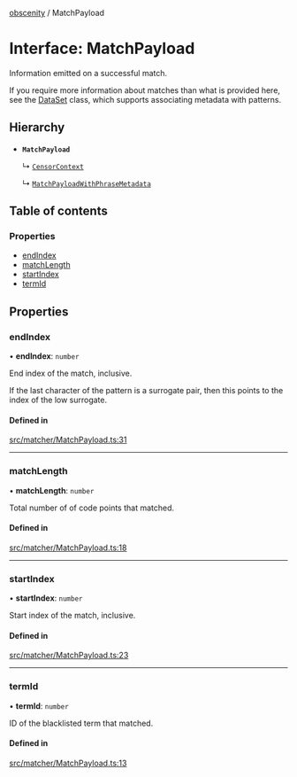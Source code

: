 [obscenity](../README.md) / MatchPayload

# Interface: MatchPayload

Information emitted on a successful match.

If you require more information about matches than what is provided here, see
the [DataSet](../classes/DataSet.md) class, which supports associating metadata with patterns.

## Hierarchy

- **`MatchPayload`**

  ↳ [`CensorContext`](CensorContext.md)

  ↳ [`MatchPayloadWithPhraseMetadata`](MatchPayloadWithPhraseMetadata.md)

## Table of contents

### Properties

- [endIndex](MatchPayload.md#endindex)
- [matchLength](MatchPayload.md#matchlength)
- [startIndex](MatchPayload.md#startindex)
- [termId](MatchPayload.md#termid)

## Properties

### endIndex

• **endIndex**: `number`

End index of the match, inclusive.

If the last character of the pattern is a surrogate pair,
then this points to the index of the low surrogate.

#### Defined in

[src/matcher/MatchPayload.ts:31](https://github.com/jo3-l/obscenity/blob/9aba3bc/src/matcher/MatchPayload.ts#L31)

___

### matchLength

• **matchLength**: `number`

Total number of of code points that matched.

#### Defined in

[src/matcher/MatchPayload.ts:18](https://github.com/jo3-l/obscenity/blob/9aba3bc/src/matcher/MatchPayload.ts#L18)

___

### startIndex

• **startIndex**: `number`

Start index of the match, inclusive.

#### Defined in

[src/matcher/MatchPayload.ts:23](https://github.com/jo3-l/obscenity/blob/9aba3bc/src/matcher/MatchPayload.ts#L23)

___

### termId

• **termId**: `number`

ID of the blacklisted term that matched.

#### Defined in

[src/matcher/MatchPayload.ts:13](https://github.com/jo3-l/obscenity/blob/9aba3bc/src/matcher/MatchPayload.ts#L13)
